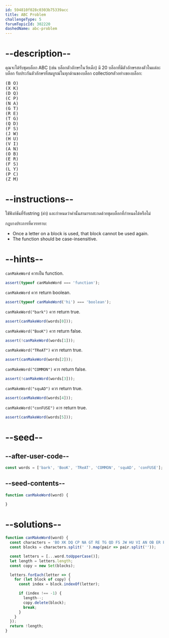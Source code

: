```yaml
---
id: 594810f028c0303b75339acc
title: ABC Problem
challengeType: 5
forumTopicId: 302220
dashedName: abc-problem
---
```


# --description--

คุณจะได้รับชุดบล็อก ABC (เช่น บล็อกตัวอักษรในวัยเด็ก) มี 20 บล็อกที่มีตัวอักษรสองตัวในแต่ละบล็อก รับประกันตัวอักษรที่สมบูรณ์ในทุกด้านของบล็อก collectionตัวอย่างของบล็อก:

<pre>(B O)
(X K)
(D Q)
(C P)
(N A)
(G T)
(R E)
(T G)
(Q D)
(F S)
(J W)
(H U)
(V I)
(A N)
(O B)
(E R)
(F S)
(L Y)
(P C)
(Z M)
</pre>

# --instructions--

ใช้ฟังก์ชันที่รับstring (คำ) และกำหนดว่าคำนั้นสามารถสะกดด้วยชุดบล็อกที่กำหนดได้หรือไม่

กฎบางประการที่ควรทราบ:

<ul>
  <li>Once a letter on a block is used, that block cannot be used again.</li>
  <li>The function should be case-insensitive.</li>
</ul>

# --hints--

`canMakeWord` ควรเป็น function.

```js
assert(typeof canMakeWord === 'function');
```

`canMakeWord` ควร return boolean.

```js
assert(typeof canMakeWord('hi') === 'boolean');
```

`canMakeWord("bark")` ควร return true.

```js
assert(canMakeWord(words[0]));
```

`canMakeWord("BooK")` ควร return false.

```js
assert(!canMakeWord(words[1]));
```

`canMakeWord("TReAT")` ควร return true.

```js
assert(canMakeWord(words[2]));
```

`canMakeWord("COMMON")` ควร return false.

```js
assert(!canMakeWord(words[3]));
```

`canMakeWord("squAD")` ควร return true.

```js
assert(canMakeWord(words[4]));
```

`canMakeWord("conFUSE")` ควร return true.

```js
assert(canMakeWord(words[5]));
```

# --seed--

## --after-user-code--

```js
const words = ['bark', 'BooK', 'TReAT', 'COMMON', 'squAD', 'conFUSE'];
```

## --seed-contents--

```js
function canMakeWord(word) {

}
```

# --solutions--

```js
function canMakeWord(word) {
  const characters = 'BO XK DQ CP NA GT RE TG QD FS JW HU VI AN OB ER FS LY PC ZM';
  const blocks = characters.split(' ').map(pair => pair.split(''));

  const letters = [...word.toUpperCase()];
  let length = letters.length;
  const copy = new Set(blocks);

  letters.forEach(letter => {
    for (let block of copy) {
      const index = block.indexOf(letter);

      if (index !== -1) {
        length--;
        copy.delete(block);
        break;
      }
    }
  });
  return !length;
}
```
